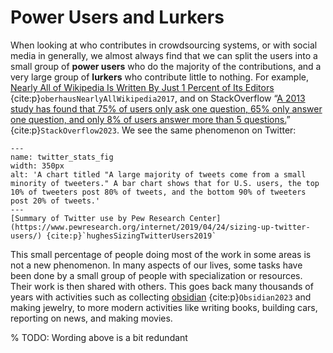 # Power Users and Lurkers
When looking at who contributes in crowdsourcing systems, or with social media in generally, we almost always find that we can split the users into a small group of __power users__ who do the majority of the contributions, and a very large group of __lurkers__ who contribute little to nothing. For example, [Nearly All of Wikipedia Is Written By Just 1 Percent of Its Editors](https://www.vice.com/en/article/7x47bb/wikipedia-editors-elite-diversity-foundation) {cite:p}`oberhausNearlyAllWikipedia2017`, and on StackOverflow “[A 2013 study has found that 75% of users only ask one question, 65% only answer one question, and only 8% of users answer more than 5 questions.](https://en.wikipedia.org/wiki/Stack_Overflow)” {cite:p}`StackOverflow2023`. We see the same phenomenon on Twitter:

```{figure} twitter_stats.png
---
name: twitter_stats_fig
width: 350px
alt: 'A chart titled "A large majority of tweets come from a small minority of tweeters." A bar chart shows that for U.S. users, the top 10% of tweeters post 80% of tweets, and the bottom 90% of tweeters post 20% of tweets.'
---
[Summary of Twitter use by Pew Research Center](https://www.pewresearch.org/internet/2019/04/24/sizing-up-twitter-users/) {cite:p}`hughesSizingTwitterUsers2019`
```

This small percentage of people doing most of the work in some areas is not a new phenomenon. In many aspects of our lives, some tasks have been done by a small group of people with specialization or resources. Their work is then shared with others. This goes back many thousands of years with activities such as collecting [obsidian](https://en.wikipedia.org/wiki/Obsidian#Prehistoric_and_historical_use) {cite:p}`Obsidian2023` and making jewelry, to more modern activities like writing books, building cars, reporting on news, and making movies.

% TODO: Wording above is a bit redundant



